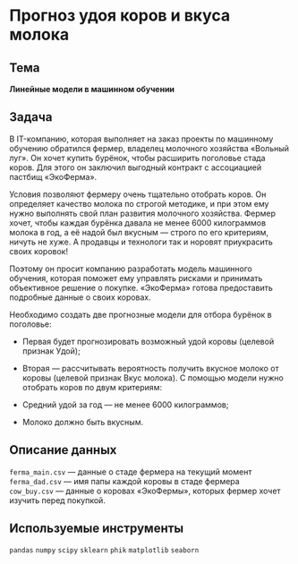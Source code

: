 # Прогноз удоя коров и вкуса молока

## Тема 

**Линейные модели в машинном обучении**

## Задача

В IT-компанию, которая выполняет на заказ проекты по машинному обучению обратился фермер, владелец молочного хозяйства «Вольный луг». Он хочет купить бурёнок, чтобы расширить поголовье стада коров. Для этого он заключил выгодный контракт с ассоциацией пастбищ «ЭкоФерма».

Условия позволяют фермеру очень тщательно отобрать коров. Он определяет качество молока по строгой методике, и при этом ему нужно выполнять свой план развития молочного хозяйства. Фермер хочет, чтобы каждая бурёнка давала не менее 6000 килограммов молока в год, а её надой был вкусным — строго по его критериям, ничуть не хуже. А продавцы и технологи так и норовят приукрасить своих коровок!

Поэтому он просит компанию разработать модель машинного обучения, которая поможет ему управлять рисками и принимать объективное решение о покупке. «ЭкоФерма» готова предоставить подробные данные о своих коровах.

Необходимо создать две прогнозные модели для отбора бурёнок в поголовье:

- Первая будет прогнозировать возможный удой коровы (целевой признак Удой);
- Вторая — рассчитывать вероятность получить вкусное молоко от коровы (целевой признак Вкус молока).
С помощью модели нужно отобрать коров по двум критериям:

- Средний удой за год — не менее 6000 килограммов;
- Молоко должно быть вкусным.

## Описание данных

`ferma_main.csv` — данные о стаде фермера на текущий момент  
`ferma_dad.csv` — имя папы каждой коровы в стаде фермера  
`cow_buy.csv` — данные о коровах «ЭкоФермы», которых фермер хочет изучить перед покупкой.

## Используемые инструменты
`pandas` `numpy` `scipy` `sklearn` `phik` `matplotlib` `seaborn` 
